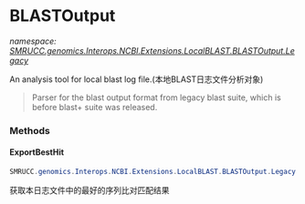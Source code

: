 ﻿# BLASTOutput
_namespace: [SMRUCC.genomics.Interops.NCBI.Extensions.LocalBLAST.BLASTOutput.Legacy](./index.md)_

An analysis tool for local blast log file.(本地BLAST日志文件分析对象)

> 
>  Parser for the blast output format from legacy blast suite, which is before blast+ suite was released.
>  


### Methods

#### ExportBestHit
```csharp
SMRUCC.genomics.Interops.NCBI.Extensions.LocalBLAST.BLASTOutput.Legacy.BLASTOutput.ExportBestHit(System.Double,System.Double)
```
获取本日志文件中的最好的序列比对匹配结果



